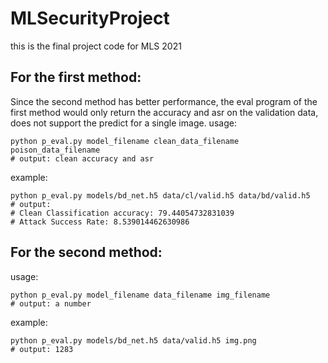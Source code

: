 # MLSecurityProject
this is the final project code for MLS 2021
## For the first method:
Since the second method has better performance, the eval program of the first method would only return the accuracy and asr on the validation data, does not support the predict for a single image.
usage:
```shell script 
python p_eval.py model_filename clean_data_filename poison_data_filename
# output: clean accuracy and asr
```

example: 
```shell script
python p_eval.py models/bd_net.h5 data/cl/valid.h5 data/bd/valid.h5
# output: 
# Clean Classification accuracy: 79.44054732831039
# Attack Success Rate: 8.539014462630986

```
## For the second method:
usage:
```shell script 
python p_eval.py model_filename data_filename img_filename
# output: a number
```

example: 
```shell script
python p_eval.py models/bd_net.h5 data/valid.h5 img.png
# output: 1283
```